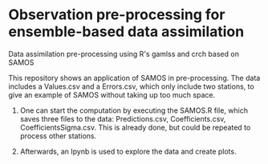 # Observation pre-processing for ensemble-based data assimilation
Data assimilation pre-processing using R's gamlss and crch based on SAMOS

This repository shows an application of SAMOS in pre-processing. 
The data includes a Values.csv and a Errors.csv, which only include two stations, to give an example of SAMOS without taking up too much space. 

1. One can start the computation by executing the SAMOS.R file, which saves three files to the data: Predictions.csv, Coefficients.csv, CoefficientsSigma.csv. This is already done, but could be repeated to process other stations.

2. Afterwards, an Ipynb is used to explore the data and create plots. 
